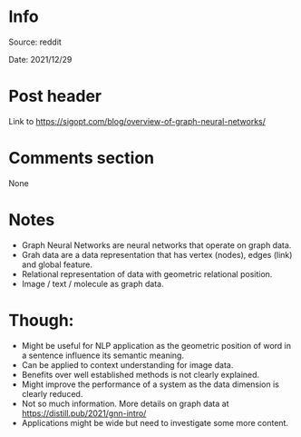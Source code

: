 # Info
Source: reddit

Date: 2021/12/29

# Post header
Link to https://sigopt.com/blog/overview-of-graph-neural-networks/

# Comments section
None

# Notes
- Graph Neural Networks are neural networks that operate on graph data.
- Grah data are a data representation that has vertex (nodes), edges (link) and global feature.
- Relational representation of data with geometric relational position.
- Image / text / molecule as graph data.

# Though:
- Might be useful for NLP application as the geometric position of word in a sentence influence its semantic meaning.
- Can be applied to context understanding for image data.
- Benefits over well established methods is not clearly explained.
- Might improve the performance of a system as the data dimension is clearly reduced.
- Not so much information. More details on graph data at https://distill.pub/2021/gnn-intro/
- Applications might be wide but need to investigate some more content.